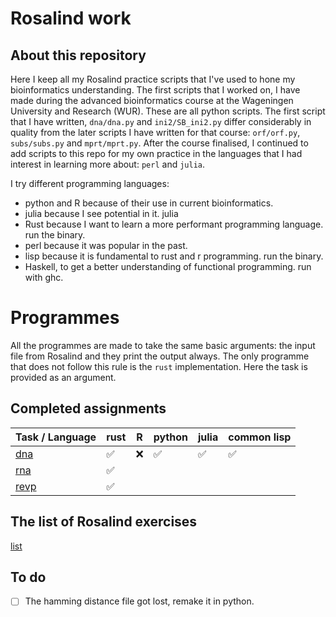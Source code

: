 # Rosalind work

## About this repository

Here I keep all my Rosalind practice scripts that I've used to hone my
bioinformatics understanding. The first scripts that I worked on, I have made
during the advanced bioinformatics course at the Wageningen University and
Research (WUR). These are all python scripts. The first script that I have
written, `dna/dna.py` and `ini2/SB_ini2.py` differ  considerably in quality
from the later scripts I have written for that course: `orf/orf.py`,
`subs/subs.py` and `mprt/mprt.py`. After the course finalised, I continued to
add scripts to this repo for my own practice in the languages that I had
interest in learning more about: `perl` and `julia`.

I try different programming languages:

* python and R because of their use in current bioinformatics.
* julia because I see potential in it.
  julia
* Rust because I want to learn a more performant programming language.
  run the binary.
* perl because it was popular in the past.
* lisp because it is fundamental to rust and r programming.
  run the binary.
* Haskell, to get a better understanding of functional programming.
  run with ghc.

# Programmes

All the programmes are made to take the same basic arguments: the input file 
from Rosalind and they print the output always. The only programme that does not 
follow this rule is the `rust` implementation. Here the task is provided as an
argument.


## Completed assignments

| Task / Language                              | rust               | R    | python             | julia              | common lisp        |
| -------------------------------------------- | ------------------ | ---- | ------------------ | ------------------ | ------------------ |
| [dna](https://rosalind.info/problems/dna/)   | :white_check_mark: | :x:  | :white_check_mark: | :white_check_mark: | :white_check_mark: |
| [rna](https://rosalind.info/problems/rna/)   | :white_check_mark: |      |                    |                    |                    |
| [revp](https://rosalind.info/problems/revc/) | :white_check_mark: |      |                    |                    |                    |



## The list of Rosalind exercises

[list](https://rosalind.info/problems/list-view/)

## To do

- [ ] The hamming distance file got lost, remake it in python.

